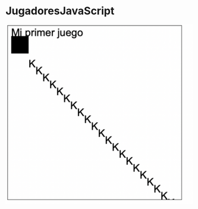 # JugadoresJavaScript

![alt text](https://github.com/kimcascante/JugadoresJavaScript/blob/main/image.png)
